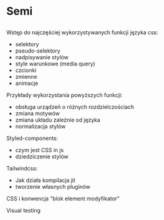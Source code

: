 # Semi
## 
Wstęp do najczęściej wykorzystywanych funkcji języka css:
- selektory
- pseudo-selektory
- nadpisywanie stylów
- style warunkowe (media query)
- czcionki
- zmienne
- animacje

Przykłady wykorzystania powyższych funkcji:
- obsługa urządzeń o różnych rozdzielczościach
- zmiana motywów
- zmiana układu zależnie od języka
- normalizacja stylów 

Styled-components:
- czym jest CSS in js
- dziedziczenie stylów 

Tailwindcss:
- Jak działa kompilacja jit
- tworzenie własnych pluginów


CSS i konwencja "blok element modyfikator"

Visual testing
